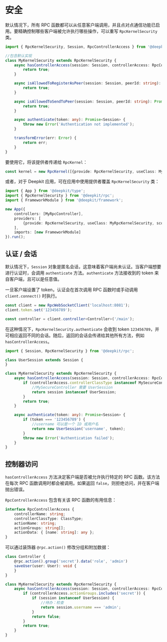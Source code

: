 # 安全

默认情况下，所有 RPC 函数都可以从任意客户端调用，并且点对点通信功能已启用。要精确控制哪些客户端被允许执行哪些操作，可以重写 `RpcKernelSecurity` 类。

```typescript
import { RpcKernelSecurity, Session, RpcControllerAccess } from '@deepkit/type';

//包含默认实现
class MyKernelSecurity extends RpcKernelSecurity {
    async hasControllerAccess(session: Session, controllerAccess: RpcControllerAccess): Promise<boolean> {
        return true;
    }

    async isAllowedToRegisterAsPeer(session: Session, peerId: string): Promise<boolean> {
        return true;
    }

    async isAllowedToSendToPeer(session: Session, peerId: string): Promise<boolean> {
        return true;
    }

    async authenticate(token: any): Promise<Session> {
        throw new Error('Authentication not implemented');
    }

    transformError(err: Error) {
        return err;
    }
}
```

要使用它，将该提供者传递给 `RpcKernel`：

```typescript
const kernel = new RpcKernel([{provide: RpcKernelSecurity, useClass: MyKernelSecurity, scope: 'rpc'}]);
```

或者，对于 Deepkit 应用，可在应用中使用提供者覆盖 `RpcKernelSecurity` 类：

```typescript
import { App } from '@deepkit/type';
import { RpcKernelSecurity } from '@deepkit/rpc';
import { FrameworkModule } from '@deepkit/framework';

new App({
    controllers: [MyRpcController],
    providers: [
        {provide: RpcKernelSecurity, useClass: MyRpcKernelSecurity, scope: 'rpc'}
    ],
    imports: [new FrameworkModule]
}).run();
```

## 认证 / 会话

默认情况下，`Session` 对象是匿名会话，这意味着客户端尚未认证。当客户端想要进行认证时，会调用 `authenticate` 方法。`authenticate` 方法接收到的 token 来自客户端，且可以是任意值。

一旦客户端设置了 token，认证会在首次调用 RPC 函数时或手动调用 `client.connect()` 时执行。

```typescript
const client = new RpcWebSocketClient('localhost:8081');
client.token.set('123456789');

const controller = client.controller<Controller>('/main');
```

在这种情况下，`RpcKernelSecurity.authenticate` 会收到 token `123456789`，并可相应返回不同的会话。随后，返回的会话会传递给其他所有方法，例如 `hasControllerAccess`。

```typescript
import { Session, RpcKernelSecurity } from '@deepkit/rpc';

class UserSession extends Session {
}

class MyKernelSecurity extends RpcKernelSecurity {
    async hasControllerAccess(session: Session, controllerAccess: RpcControllerAccess): Promise<boolean> {
        if (controllerAccess.controllerClassType instanceof MySecureController) {
            //MySecureController 需要 UserSession
            return session instanceof UserSession;
        }
        return true;
    }

    async authenticate(token: any): Promise<Session> {
        if (token === '123456789') {
            //username 可以是一个 ID 或用户名
            return new UserSession('username', token);
        }
        throw new Error('Authentication failed');
    }
}
```

## 控制器访问

`hasControllerAccess` 方法决定客户端是否被允许执行特定的 RPC 函数。该方法在每次 RPC 函数调用时都会被调用。如果返回 `false`，则拒绝访问，并在客户端抛出错误。

`RpcControllerAccess` 包含有关该 RPC 函数的有用信息：

```typescript
interface RpcControllerAccess {
    controllerName: string;
    controllerClassType: ClassType;
    actionName: string;
    actionGroups: string[];
    actionData: { [name: string]: any };
}
```

可以通过装饰器 `@rpc.action()` 修改分组和附加数据：

```typescript
class Controller {
    @rpc.action().group('secret').data('role', 'admin')
    saveUser(user: User): void {
    }
}

class MyKernelSecurity extends RpcKernelSecurity {
    async hasControllerAccess(session: Session, controllerAccess: RpcControllerAccess): Promise<boolean> {
        if (controllerAccess.actionGroups.includes('secret')) {
            if (session instanceof UserSession) {
                //待办：检查
                return session.username === 'admin';
            }
            return false;
        }
        return true;
    }
}
```